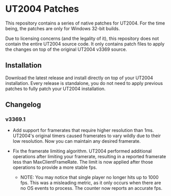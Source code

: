 # UT2004 Patches

This repository contains a series of native patches for UT2004. For the time
being, the patches are only for Windows 32-bit builds.

Due to licensing concerns (and the legality of it), this repository does not
contain the entire UT2004 source code. It only contains patch files to apply
the changes on top of the original UT2004 v3369 source.


## Installation

Download the latest release and install directly on top of your UT2004
installation. Every release is standalone, you do not need to apply previous
patches to fully patch your UT2004 installation.


## Changelog

### v3369.1

* Add support for framerates that require higher resolution than 1ms.
  UT2004's original timers caused framerates to vary wildly due to their low
  resolution. Now you can maintain any desired framerate.

* Fix the framerate limiting algorithm. UT2004 performed additional operations
  after limiting your framerate, resulting in a reported framerate less than
  MaxClientFrameRate. The limit is now applied after those operations to
  provide a more stable fps.

  * NOTE: You may notice that single player no longer hits up to 1000 fps. This
    was a misleading metric, as it only occurs when there are no OS events to
    process. The counter now reports an accurate fps.
